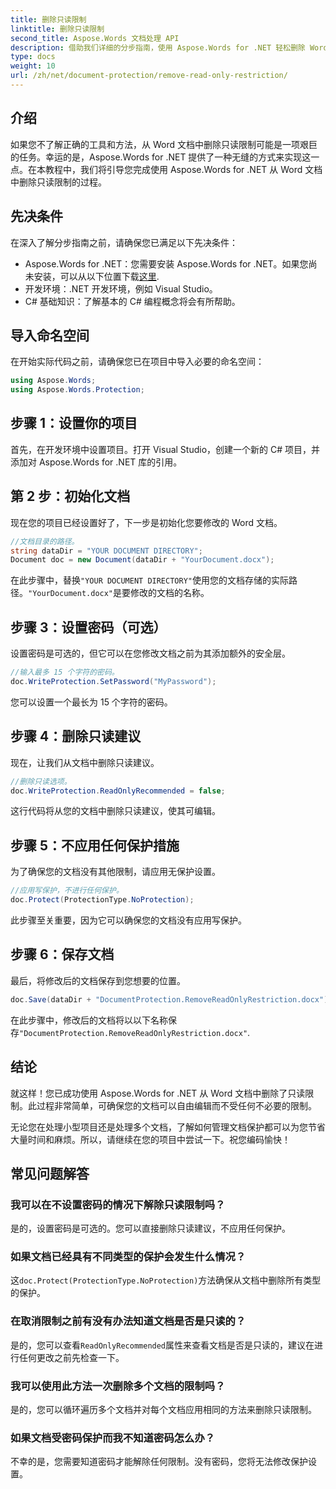 ```yaml
---
title: 删除只读限制
linktitle: 删除只读限制
second_title: Aspose.Words 文档处理 API
description: 借助我们详细的分步指南，使用 Aspose.Words for .NET 轻松删除 Word 文档的只读限制。非常适合开发人员。
type: docs
weight: 10
url: /zh/net/document-protection/remove-read-only-restriction/
---
```

## 介绍

如果您不了解正确的工具和方法，从 Word 文档中删除只读限制可能是一项艰巨的任务。幸运的是，Aspose.Words for .NET 提供了一种无缝的方式来实现这一点。在本教程中，我们将引导您完成使用 Aspose.Words for .NET 从 Word 文档中删除只读限制的过程。

## 先决条件

在深入了解分步指南之前，请确保您已满足以下先决条件：

-  Aspose.Words for .NET：您需要安装 Aspose.Words for .NET。如果您尚未安装，可以从以下位置下载[这里](https://releases.aspose.com/words/net/).
- 开发环境：.NET 开发环境，例如 Visual Studio。
- C# 基础知识：了解基本的 C# 编程概念将会有所帮助。

## 导入命名空间

在开始实际代码之前，请确保您已在项目中导入必要的命名空间：

```csharp
using Aspose.Words;
using Aspose.Words.Protection;
```

## 步骤 1：设置你的项目

首先，在开发环境中设置项目。打开 Visual Studio，创建一个新的 C# 项目，并添加对 Aspose.Words for .NET 库的引用。

## 第 2 步：初始化文档

现在您的项目已经设置好了，下一步是初始化您要修改的 Word 文档。

```csharp
//文档目录的路径。
string dataDir = "YOUR DOCUMENT DIRECTORY";
Document doc = new Document(dataDir + "YourDocument.docx");
```

在此步骤中，替换`"YOUR DOCUMENT DIRECTORY"`使用您的文档存储的实际路径。`"YourDocument.docx"`是要修改的文档的名称。

## 步骤 3：设置密码（可选）

设置密码是可选的，但它可以在您修改文档之前为其添加额外的安全层。

```csharp
//输入最多 15 个字符的密码。
doc.WriteProtection.SetPassword("MyPassword");
```

您可以设置一个最长为 15 个字符的密码。

## 步骤 4：删除只读建议

现在，让我们从文档中删除只读建议。

```csharp
//删除只读选项。
doc.WriteProtection.ReadOnlyRecommended = false;
```

这行代码将从您的文档中删除只读建议，使其可编辑。

## 步骤 5：不应用任何保护措施

为了确保您的文档没有其他限制，请应用无保护设置。

```csharp
//应用写保护，不进行任何保护。
doc.Protect(ProtectionType.NoProtection);
```

此步骤至关重要，因为它可以确保您的文档没有应用写保护。

## 步骤 6：保存文档

最后，将修改后的文档保存到您想要的位置。

```csharp
doc.Save(dataDir + "DocumentProtection.RemoveReadOnlyRestriction.docx");
```

在此步骤中，修改后的文档将以以下名称保存`"DocumentProtection.RemoveReadOnlyRestriction.docx"`.

## 结论

就这样！您已成功使用 Aspose.Words for .NET 从 Word 文档中删除了只读限制。此过程非常简单，可确保您的文档可以自由编辑而不受任何不必要的限制。 

无论您在处理小型项目还是处理多个文档，了解如何管理文档保护都可以为您节省大量时间和麻烦。所以，请继续在您的项目中尝试一下。祝您编码愉快！

## 常见问题解答

### 我可以在不设置密码的情况下解除只读限制吗？

是的，设置密码是可选的。您可以直接删除只读建议，不应用任何保护。

### 如果文档已经具有不同类型的保护会发生什么情况？

这`doc.Protect(ProtectionType.NoProtection)`方法确保从文档中删除所有类型的保护。

### 在取消限制之前有没有办法知道文档是否是只读的？

是的，您可以查看`ReadOnlyRecommended`属性来查看文档是否是只读的，建议在进行任何更改之前先检查一下。

### 我可以使用此方法一次删除多个文档的限制吗？

是的，您可以循环遍历多个文档并对每个文档应用相同的方法来删除只读限制。

### 如果文档受密码保护而我不知道密码怎么办？

不幸的是，您需要知道密码才能解除任何限制。没有密码，您将无法修改保护设置。